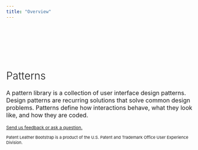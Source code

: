 ```yaml
---
title: "Overview"
---
```


<div class="pl-empty-state text-center" style="padding-top: 80px;">
    <h1 style="font-weight: 300;">Patterns</h1>
    <p class="text-muted" style="font-size: 16px;">A pattern library is a collection of user interface design patterns. Design patterns are recurring solutions that solve common design problems. Patterns define how interactions behave, what they look like, and how they are coded.</p>
    <p class="text-muted" style="font-size: 12px;"><a href="mailto:contactUXD@uspto.gov?subject=Design Pattern Library">Send us feedback or ask a question.</a></p>
    <p class="text-muted" style="font-size: 11px;">Patent Leather Bootstrap is a product of the U.S. Patent and Trademark Office User Experience Division.</p>
</div>
